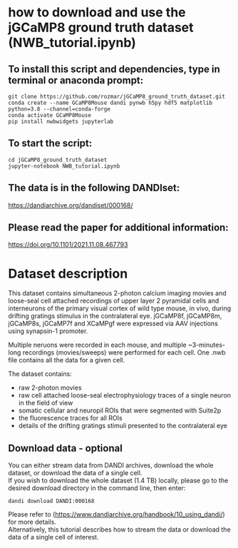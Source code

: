 # how to download and use the jGCaMP8 ground truth dataset (NWB_tutorial.ipynb)

## To install this script and dependencies, type in terminal or anaconda prompt:
```
git clone https://github.com/rozmar/jGCaMP8_ground_truth_dataset.git
conda create --name GCaMP8Mouse dandi pynwb h5py hdf5 matplotlib python=3.8 --channel=conda-forge
conda activate GCaMP8Mouse
pip install nwbwidgets jupyterlab
```
## To start the script:
```
cd jGCaMP8_ground_truth_dataset
jupyter-notebook NWB_tutorial.ipynb
```
## The data is in the following DANDIset:
https://dandiarchive.org/dandiset/000168/

## Please read the paper for additional information:
https://doi.org/10.1101/2021.11.08.467793 

# Dataset description

This dataset contains simultaneous 2-photon calcium imaging movies and loose-seal cell attached recordings of upper layer 2 pyramidal cells and interneurons of the primary visual cortex of wild type mouse, in vivo, during drifting gratings stimulus in the contralateral eye.
jGCaMP8f, jGCaMP8m, jGCaMP8s, jGCaMP7f and XCaMPgf were expressed via AAV injections using synapsin-1 promoter.

Multiple neruons were recorded in each mouse, and multiple ~3-minutes-long recordings (movies/sweeps) were performed for each cell. One .nwb file contains all the data for a given cell. 

The dataset contains:
- raw 2-photon movies
- raw cell attached loose-seal electrophysiology traces of a single neuron in the field of view
- somatic cellular and neuropil ROIs that were segmented with Suite2p
- the fluorescence traces for all ROIs
- details of the drifting gratings stimuli presented to the contralateral eye


## Download data - optional
You can either stream data from DANDI archives, download the whole dataset, or download the data of a single cell. <br>
If you wish to download the whole dataset (1.4 TB) locally, please go to the desired download directory in the command line, then enter:
```
dandi download DANDI:000168
```
Please refer to (https://www.dandiarchive.org/handbook/10_using_dandi/) for more details. <br>
Alternatively, this tutorial describes how to stream the data or download the data of a single cell of interest.

